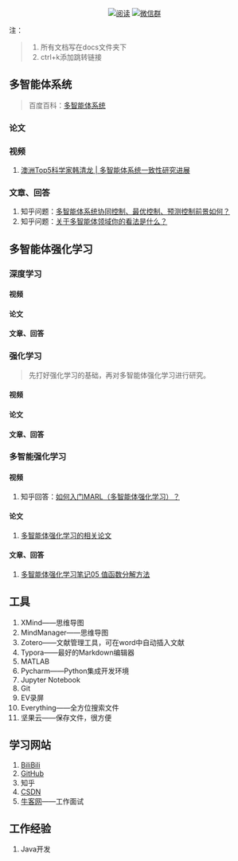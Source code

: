 <p align="center">
  <a href="https://github.com/XiYun0/MultiAgentLearning "><img src="https://img.shields.io/badge/阅读-read-brightgreen.svg" alt="阅读"></a>
  <a href="#联系我"><img src="https://img.shields.io/badge/chat-微信群-blue.svg" alt="微信群"></a>
</p>




注：

> 1. 所有文档写在docs文件夹下
> 2. ctrl+k添加跳转链接

## 多智能体系统

> 百度百科：[多智能体系统](https://baike.baidu.com/item/%E5%A4%9A%E6%99%BA%E8%83%BD%E4%BD%93%E7%B3%BB%E7%BB%9F/18161077?fr=aladdin)

### 论文



### 视频

1. [澳洲Top5科学家韩清龙 | 多智能体系统一致性研究进展](https://www.bilibili.com/video/BV1U54y1C7q9?from=search&seid=3041738828206845163)

### 文章、回答

1. 知乎问题：[多智能体系统协同控制、最优控制、预测控制前景如何？](https://www.zhihu.com/question/363075215)
2. 知乎问题：[关于多智能体领域你的看法是什么？](https://www.zhihu.com/question/27269292/answer/104397064)

## 多智能体强化学习

### 深度学习



#### 视频



#### 论文



#### 文章、回答





### 强化学习

>先打好强化学习的基础，再对多智能体强化学习进行研究。

#### 视频



#### 论文



#### 文章、回答







### 多智能强化学习

#### 视频

1. 知乎回答：[如何入门MARL（多智能体强化学习）？](https://www.zhihu.com/question/436486969/answer/1647519515)

#### 论文

1. [多智能体强化学习的相关论文](./docs/MARL/多智能体强化学习的相关论文.md)

#### 文章、回答

1. [多智能体强化学习笔记05 值函数分解方法](https://zhuanlan.zhihu.com/p/134209510)



## 工具

1. XMind——思维导图
2. MindManager——思维导图
3. Zotero——文献管理工具，可在word中自动插入文献
4. Typora——最好的Markdown编辑器
5. MATLAB
6. Pycharm——Python集成开发环境
7. Jupyter Notebook
8. Git
9. EV录屏
10. Everything——全方位搜索文件
11. 坚果云——保存文件，很方便



## 学习网站

1. [BiliBili](https://www.bilibili.com/)
2. [GitHub](https://github.com/)
3. 知乎
4. [CSDN](https://www.csdn.net/)
5. [牛客网](https://www.nowcoder.com/)——工作面试



## 工作经验

1. Java开发


